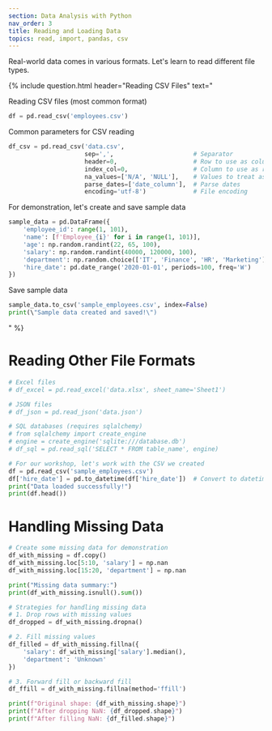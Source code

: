 ```yaml
---
section: Data Analysis with Python
nav_order: 3
title: Reading and Loading Data
topics: read, import, pandas, csv
---
```


Real-world data comes in various formats. Let's learn to read different file types.

{% include question.html header="Reading CSV Files" text="

Reading CSV files (most common format)

```python
df = pd.read_csv('employees.csv')
```

Common parameters for CSV reading

```python
df_csv = pd.read_csv('data.csv',
                     sep=',',                      # Separator
                     header=0,                     # Row to use as column names
                     index_col=0,                  # Column to use as row index
                     na_values=['N/A', 'NULL'],    # Values to treat as NaN
                     parse_dates=['date_column'],  # Parse dates
                     encoding='utf-8')             # File encoding
```

For demonstration, let's create and save sample data

```python
sample_data = pd.DataFrame({
    'employee_id': range(1, 101),
    'name': [f'Employee_{i}' for i in range(1, 101)],
    'age': np.random.randint(22, 65, 100),
    'salary': np.random.randint(40000, 120000, 100),
    'department': np.random.choice(['IT', 'Finance', 'HR', 'Marketing'], 100),
    'hire_date': pd.date_range('2020-01-01', periods=100, freq='W')
})
```

Save sample data

```python
sample_data.to_csv('sample_employees.csv', index=False)
print(\"Sample data created and saved!\")
```
" %}

# Reading Other File Formats

```python
# Excel files
# df_excel = pd.read_excel('data.xlsx', sheet_name='Sheet1')

# JSON files
# df_json = pd.read_json('data.json')

# SQL databases (requires sqlalchemy)
# from sqlalchemy import create_engine
# engine = create_engine('sqlite:///database.db')
# df_sql = pd.read_sql('SELECT * FROM table_name', engine)

# For our workshop, let's work with the CSV we created
df = pd.read_csv('sample_employees.csv')
df['hire_date'] = pd.to_datetime(df['hire_date'])  # Convert to datetime
print("Data loaded successfully!")
print(df.head())
```

# Handling Missing Data

```python
# Create some missing data for demonstration
df_with_missing = df.copy()
df_with_missing.loc[5:10, 'salary'] = np.nan
df_with_missing.loc[15:20, 'department'] = np.nan

print("Missing data summary:")
print(df_with_missing.isnull().sum())

# Strategies for handling missing data
# 1. Drop rows with missing values
df_dropped = df_with_missing.dropna()

# 2. Fill missing values
df_filled = df_with_missing.fillna({
    'salary': df_with_missing['salary'].median(),
    'department': 'Unknown'
})

# 3. Forward fill or backward fill
df_ffill = df_with_missing.fillna(method='ffill')

print(f"Original shape: {df_with_missing.shape}")
print(f"After dropping NaN: {df_dropped.shape}")
print(f"After filling NaN: {df_filled.shape}")
```
